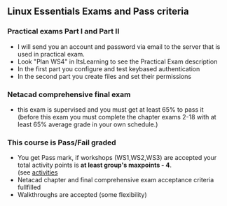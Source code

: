 ## Linux Essentials Exams and Pass criteria

### Practical exams Part I and Part II
* I will send you an account and password via email to the server that is used in practical exam.
* Look "Plan WS4" in ItsLearning to see the Practical Exam description
* In the first part you configure and test keybased authentication
* In the second part you create files and set their permissions


### Netacad comprehensive final exam
* this exam is supervised and you must get at least 65% to pass it  
(before this exam you must complete the chapter exams 2-18 with at least 65% average grade in your own schedule.)

### This course is Pass/Fail graded
* You get Pass mark, if workshops (WS1,WS2,WS3) are accepted your total activity points is **at least group's maxpoints - 4**.  
(see [activities](exericses.md)
* Netacad chapter and final comprehensive exam acceptance criteria fullfilled
* Walkthroughs are accepted (some flexibility)
  
